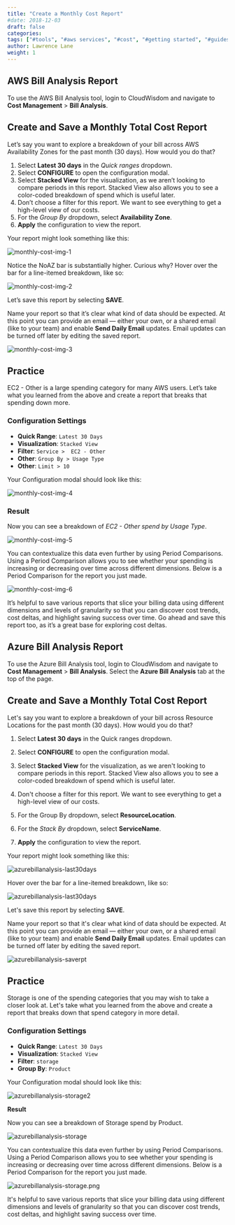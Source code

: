 ```yaml
---
title: "Create a Monthly Cost Report"
#date: 2018-12-03
draft: false
categories:
tags: ["#tools", "#aws services", "#cost", "#getting started", "#guides", "#azure"]
author: Lawrence Lane  
weight: 1
---
```


## AWS Bill Analysis Report

To use the AWS Bill Analysis tool, login to CloudWisdom and navigate to **Cost Management** > **Bill Analysis**.


## Create and Save a Monthly Total Cost Report

Let’s say you want to explore a breakdown of your bill across AWS Availability Zones for the past month (30 days). How would you do that?

1. Select **Latest 30 days** in the _Quick ranges_ dropdown.
2. Select **CONFIGURE** to open the configuration modal.
3. Select **Stacked View** for the visualization, as we aren’t looking to compare periods in this report. Stacked View also allows you to see a color-coded breakdown of spend which is useful later.
4. Don’t choose a filter for this report. We want to see everything to get a high-level view of our costs.
5. For the _Group By_ dropdown, select **Availability Zone**.
6. **Apply** the configuration to view the report.

Your report might look something like this:

![monthly-cost-img-1](/images/how-to-create-monthly-cost-reports/monthly-cost-img-1.png)

Notice the NoAZ bar is substantially higher. Curious why? Hover over the bar for a line-itemed breakdown, like so:

![monthly-cost-img-2](/images/how-to-create-monthly-cost-reports/monthly-cost-img-2.png)

Let’s save this report by selecting **SAVE**.

Name your report so that it’s clear what kind of data should be expected. At this point you can provide an email — either your own, or a shared email (like to your team) and enable **Send Daily Email** updates. Email updates can be turned off later by editing the saved report.

![monthly-cost-img-3](/images/how-to-create-monthly-cost-reports/monthly-cost-img-3.png)

## Practice
EC2 - Other is a large spending category for many AWS users. Let’s take what you learned from the above and create a report that breaks that spending down more.

### Configuration Settings
- **Quick Range**: `Latest 30 Days`
- **Visualization**: `Stacked View`
- **Filter**: `Service >  EC2 - Other`
- **Other**: `Group By > Usage Type`
- **Other**: `Limit > 10`

Your Configuration modal should look like this:

![monthly-cost-img-4](/images/how-to-create-monthly-cost-reports/monthly-cost-img-4.png)

### Result
Now you can see a breakdown of _EC2 - Other spend by Usage Type_.

![monthly-cost-img-5](/images/how-to-create-monthly-cost-reports/monthly-cost-img-5.png)

You can contextualize this data even further by using Period Comparisons. Using a Period Comparison allows you to see whether your spending is increasing or decreasing over time across different dimensions. Below is a Period Comparison for the report you just made.

![monthly-cost-img-6](/images/how-to-create-monthly-cost-reports/monthly-cost-img-6.png)

It’s helpful to save various reports that slice your billing data using different dimensions and levels of granularity so that you can discover cost trends, cost deltas, and highlight saving success over time. Go ahead and save this report too, as it’s a great base for exploring cost deltas.

## Azure Bill Analysis Report

To use the Azure Bill Analysis tool, login to CloudWisdom and navigate
to **Cost Management** \> **Bill Analysis**. Select the **Azure Bill
Analysis** tab at the top of the page.


## Create and Save a Monthly Total Cost Report

Let's say you want to explore a breakdown of your bill across Resource
Locations for the past month (30 days). How would you do that?

1.  Select **Latest 30 days** in the Quick ranges dropdown.

2.  Select **CONFIGURE** to open the configuration modal.

3.  Select **Stacked View** for the visualization, as we aren't looking
    to compare periods in this report. Stacked View also allows you to
    see a color-coded breakdown of spend which is useful later.

4.  Don't choose a filter for this report. We want to see everything to
    get a high-level view of our costs.

5.  For the Group By dropdown, select **ResourceLocation**.

6.  For the *Stack By* dropdown, select **ServiceName**.

7.  **Apply** the configuration to view the report.

Your report might look something like this:

![azurebillanalysis-last30days](images/how-to-create-monthly-azure-cost-report/azurebillanalysis-last30days3.png)

Hover over the bar for a line-itemed breakdown, like so:

![azurebillanalysis-last30days](images/how-to-create-monthly-azure-cost-report/azurebillanalysis-last30days4.png)

Let's save this report by selecting **SAVE**.

Name your report so that it's clear what kind of data should be
expected. At this point you can provide an email — either your own, or a
shared email (like to your team) and enable **Send Daily Email**
updates. Email updates can be turned off later by editing the saved
report.

![azurebillanalysis-saverpt](images/how-to-create-monthly-azure-cost-report/azurebillanalysis-saverpt2.png)

## Practice

Storage is one of the spending categories that you may wish to take a
closer look at. Let's take what you learned from the above and create a
report that breaks down that spend category in more detail.

### Configuration Settings
- **Quick Range**: `Latest 30 Days`
- **Visualization**: `Stacked View`
- **Filter**: `storage`
- **Group By**: `Product`

Your Configuration modal should look like this:

![azurebillanalysis-storage2](images/how-to-create-monthly-azure-cost-report/azurebillanalysis-storage2.png)

**Result**

Now you can see a breakdown of Storage spend by Product.

![azurebillanalysis-storage](images/how-to-create-monthly-azure-cost-report/azurebillanalysis-storage3.png)

You can contextualize this data even further by using Period
Comparisons. Using a Period Comparison allows you to see whether your
spending is increasing or decreasing over time across different
dimensions. Below is a Period Comparison for the report you just made.

![azurebillanalysis-storage.png](images/how-to-create-monthly-azure-cost-report/azurebillanalysis-storage4.png)

It's helpful to save various reports that slice your billing data using
different dimensions and levels of granularity so that you can discover
cost trends, cost deltas, and highlight saving success over time.
